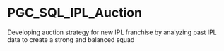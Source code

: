# PGC_SQL_IPL_Auction

Developing auction strategy for new IPL franchise by analyzing past IPL data to create a strong and balanced squad
